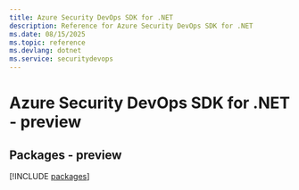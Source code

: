 ```yaml
---
title: Azure Security DevOps SDK for .NET
description: Reference for Azure Security DevOps SDK for .NET
ms.date: 08/15/2025
ms.topic: reference
ms.devlang: dotnet
ms.service: securitydevops
---
```

# Azure Security DevOps SDK for .NET - preview
## Packages - preview
[!INCLUDE [packages](security-devops-index.md)]